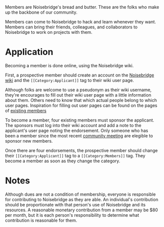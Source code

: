 Members are Noisebridge's bread and butter. These are the folks who make up the backbone of our community.

Members can come to Noisebridge to hack and learn whenever they want. Members can bring their friends, colleagues, and collaborators to Noisebridge to work on projects with them.


Application
===========

Becoming a member is done online, using the Noisebridge wiki.

First, a prospective member should create an account on the [Noisebridge wiki](https://www.noisebridge.net/index.php?title=Special:UserLogin&type=signup&returnto=Noisebridge) and the `[[Category:Applicant]]` tag to their wiki user page.

Although folks are welcome to use a pseudonym as their wiki username, they're encourages to fill out their wiki user page with a little information about them. Others need to know that which actual people belong to which user pages. Inspiration for filling out user pages can be found on the pages of [existing members](https://www.noisebridge.net/Category%3AMembers)

To become a member, four existing members must sponsor the applicant. The sponsors must log into their wiki account and add a note to the applicant's user page noting the endorsement. Only someone who has been a member since the most recent [community meeting](../meetings.md) are elegible to sponsor new members.

Once there are four endorsements, the prospective member should change their `[[Category:Applicant]]` tag to a `[[Category:Members]]` tag. They become a member as soon as they change the category.


Notes
=====

Although dues are not a condition of membership, everyone is responsible for contributing to Noisebridge as they are able. An individual's contribution should be proportionate with that person's use of Noisebridge and its resources. A reasonable monetary contribution from a member may be $80 per month, but it is each person's responsibility to determine what contribution is reasonable for them.